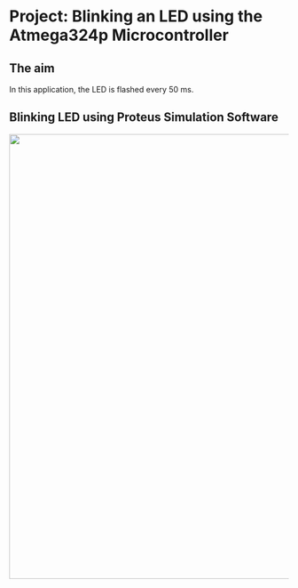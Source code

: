 # Project: Blinking an LED using the Atmega324p Microcontroller

## The aim
In this application, the LED is flashed every 50 ms.

## Blinking LED using Proteus Simulation Software
<img src="https://github.com/user-attachments/assets/7ad7dcc1-e383-4da3-99b6-2b93662f3603" width="800">







